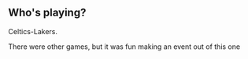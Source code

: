 ## Who's playing?

Celtics-Lakers.

There were other games, but it was fun making an event out of this one
